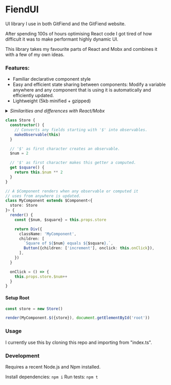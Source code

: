 # FiendUI

UI library I use in both GitFiend and the GitFiend website.

After spending 100s of hours optimising React code I got tired of how difficult it was to make performant
highly dynamic UI.

This library takes my favourite parts of React and Mobx and combines it with a few of my own ideas.

### Features:

- Familiar declarative component style
- Easy and efficient state sharing between components:
  Modify a variable anywhere and any component that is using it is automatically and efficiently updated.
- Lightweight (5kb minified + gzipped)

<details>
<summary><i>Similarities and differences with React/Mobx</i></summary>

#### Ideas From Mobx
Takes observables, computeds, reactions and observer component ideas from Mobx. A difference from Mobx is that FiendUI
doesn't track changes inside arrays, objects and maps, only the reference to it. This is my personal preference
for the sake of efficiency and predictability. If anything starts with an "$", then it's observable and nothing else.

#### Ideas from React

FiendUI uses classes for components instead of hooks as they are simpler and more efficient for state management.

Class component methods from React:
 - render
 - componentDidMount
 - componentDidUpdate
 - componentWillUnmount

State management is different from React:
 - Observables instead of `useState()`/`this.state`/`this.setState({})`
 - Props are the same. Access with `this.props`
 - All components are pure. Components only update when their props change or an observable it depends on changes. 
   This fixes one of Reacts most annoying efficiency problems.

</details>

```ts
class Store {
  constructor() {
    // Converts any fields starting with '$' into observables.
    makeObservable(this)
  }

  // '$' as first character creates an observable.
  $num = 2

  // '$' as first character makes this getter a computed.
  get $square() {
    return this.$num ** 2
  }
}

// A $Component renders when any observable or computed it
// uses from anywhere is updated.
class MyComponent extends $Component<{
  store: Store
}> {
  render() {
    const {$num, $square} = this.props.store

    return Div({
      className: 'MyComponent',
      children: [
        `Square of ${$num} equals ${$square}.`,
        Button({children: ['increment'], onclick: this.onClick}),
      ],
    })
  }

  onClick = () => {
    this.props.store.$num++
  }
}
```

#### Setup Root
```ts
const store = new Store()

render(MyComponent.$({store}), document.getElementById('root'))
```

### Usage

I currently use this by cloning this repo and importing from "index.ts".

### Development

Requires a recent Node.js and Npm installed.

Install dependencies: `npm i`
Run tests: `npm t`
